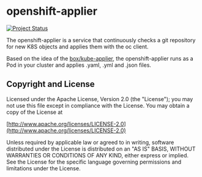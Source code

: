 # openshift-applier

[![Project Status](http://opensource.box.com/badges/active.svg)](http://opensource.box.com/badges)

The openshift-applier is a service that continuously checks a git repository for new K8S objects and applies them with the oc client.

Based on the idea of the [box/kube-applier](https://github.com/box/kube-applier), the openshift-applier runs as a Pod in your cluster and applies .yaml, .yml and .json files.

## Copyright and License
Licensed under the Apache License, Version 2.0 (the "License"); you may not use this file except in compliance with the License. You may obtain a copy of the License at

[http://www.apache.org/licenses/LICENSE-2.0](http://www.apache.org/licenses/LICENSE-2.0)

Unless required by applicable law or agreed to in writing, software distributed under the License is distributed on an "AS IS" BASIS, WITHOUT WARRANTIES OR CONDITIONS OF ANY KIND, either express or implied. See the License for the specific language governing permissions and limitations under the License.
